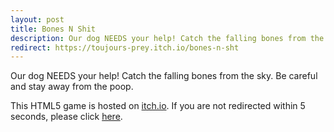 ```yaml
---
layout: post
title: Bones N Shit
description: Our dog NEEDS your help! Catch the falling bones from the sky. Be careful and stay away from the poop.
redirect: https://toujours-prey.itch.io/bones-n-sht
---
```

Our dog NEEDS your help! Catch the falling bones from the sky. Be careful and stay away from the poop.

This HTML5 game is hosted on [itch.io](https://toujours-prey.itch.io/bones-n-sht). If you are not redirected within 5 seconds, please click [here](https://toujours-prey.itch.io/bones-n-sht).
